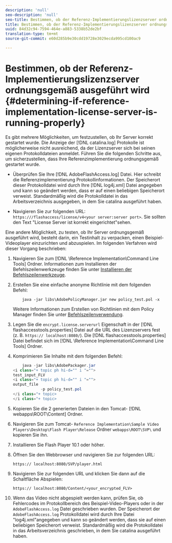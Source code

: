```yaml
---
description: 'null'
seo-description: 'null'
seo-title: Bestimmen, ob der Referenz-Implementierungslizenzserver ordnungsgemäß ausgeführt wird
title: Bestimmen, ob der Referenz-Implementierungslizenzserver ordnungsgemäß ausgeführt wird
uuid: 84d32c94-7594-464e-a883-5338b52de2bf
translation-type: tm+mt
source-git-commit: e60d285b9e30cdd19728e3029ecda995cd100ac9

---
```



# Bestimmen, ob der Referenz-Implementierungslizenzserver ordnungsgemäß ausgeführt wird {#determining-if-reference-implementation-license-server-is-running-properly}

Es gibt mehrere Möglichkeiten, um festzustellen, ob Ihr Server korrekt gestartet wurde. Die Anzeige der [!DNL catalina.log] Protokolle ist möglicherweise nicht ausreichend, da der Lizenzserver sich bei seinen eigenen Protokolldateien anmeldet. Führen Sie die folgenden Schritte aus, um sicherzustellen, dass Ihre Referenzimplementierung ordnungsgemäß gestartet wurde.

* Überprüfen Sie Ihre [!DNL AdobeFlashAccess.log] Datei. Hier schreibt die Referenzimplementierung Protokollinformationen. Der Speicherort dieser Protokolldatei wird durch Ihre [!DNL log4j.xml] Datei angegeben und kann so geändert werden, dass er auf einen beliebigen Speicherort verweist. Standardmäßig wird die Protokolldatei in das Arbeitsverzeichnis ausgegeben, in dem Sie catalina ausgeführt haben.

* Navigieren Sie zur folgenden URL: `https:///flashaccess/license/v4<your server:server port>`. Sie sollten den Text &quot;License Server ist korrekt eingerichtet&quot;sehen.

Eine andere Möglichkeit, zu testen, ob Ihr Server ordnungsgemäß ausgeführt wird, besteht darin, ein Testinhalt zu verpacken, einen Beispiel-Videoplayer einzurichten und abzuspielen. Im folgenden Verfahren wird dieser Vorgang beschrieben:

1. Navigieren Sie zum [!DNL \Reference Implementation\Command Line Tools] Ordner. Informationen zum Installieren der Befehlszeilenwerkzeuge finden Sie unter [Installieren der Befehlszeilenwerkzeuge](../aaxs-reference-implementations/command-line-tools/aaxs-ref-impl-command-line-overview.md#installing-the-command-line-tools).

1. Erstellen Sie eine einfache anonyme Richtlinie mit dem folgenden Befehl:

   ```
       java -jar libs\AdobePolicyManager.jar new policy_test.pol -x
   ```

   Weitere Informationen zum Erstellen von Richtlinien mit dem Policy Manager finden Sie unter [Befehlszeilenverwendung](../aaxs-reference-implementations/command-line-tools/policy-manager/command-line-usage.md).

1. Legen Sie die `encrypt.license.serverurl` Eigenschaft in der [!DNL flashaccesstools.properties] Datei auf die URL des Lizenzservers fest (z. B. `https:// localhost:8080/`). Die [!DNL flashaccesstools.properties] Datei befindet sich im [!DNL \Reference Implementation\Command Line Tools] Ordner.

1. Komprimieren Sie Inhalte mit dem folgenden Befehl:

   ```java
       java -jar libs\AdobePackager.jar  
   <i class="+ topic ph hi-d="" i "="">
   test_input_FLV  
   <i class="+ topic ph hi-d="" i "="">
   output_file  
               -p policy_test.pol 
   </i class="+ topic> 
   </i class="+ topic>
   ```

1. Kopieren Sie die 2 generierten Dateien in den Tomcat- [!DNL webapps\ROOT\Content] Ordner.
1. Navigieren Sie zum Tomcat- `Reference Implementation\Sample Video Players\Desktop\Flash Player\Release` Ordner `webapps\ROOT\SVP\` und kopieren Sie ihn.
1. Installieren Sie Flash Player 10.1 oder höher.
1. Öffnen Sie den Webbrowser und navigieren Sie zur folgenden URL:

   `https:// localhost:8080/SVP/player.html`
1. Navigieren Sie zur folgenden URL und klicken Sie dann auf die Schaltfläche Abspielen:

   `https:// localhost:8080/Content/<your_encrypted_FLV>`
1. Wenn das Video nicht abgespielt werden kann, prüfen Sie, ob Fehlercodes im Protokollbereich des Beispiel-Video-Players oder in der `AdobeFlashAccess.log` Datei geschrieben wurden. Der Speicherort der `AdobeFlashAccess.log` Protokolldatei wird durch Ihre Datei &quot;log4j.xml&quot;angegeben und kann so geändert werden, dass sie auf einen beliebigen Speicherort verweist. Standardmäßig wird die Protokolldatei in das Arbeitsverzeichnis geschrieben, in dem Sie catalina ausgeführt haben.
